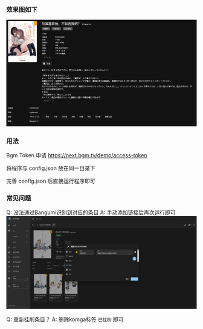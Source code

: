### 效果图如下
![alt text](img/image-1.png)

### 用法

Bgm Token 申请 https://next.bgm.tv/demo/access-token

将程序与 config.json 放在同一目录下

完善 config.json 后直接运行程序即可


### 常见问题
Q: 没法通过Bangumi识别到对应的条目
A: 手动添加链接后再次运行即可
![alt text](img/image.png)

Q: 重新挂削条目？
A: 删除komga标签 `已挂削` 即可
